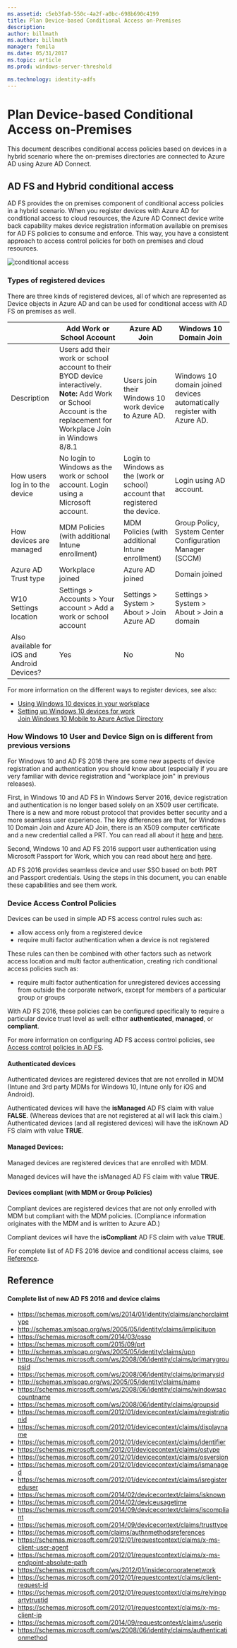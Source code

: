 ```yaml
---
ms.assetid: c5eb3fa0-550c-4a2f-a0bc-698b690c4199
title: Plan Device-based Conditional Access on-Premises
description:
author: billmath
ms.author: billmath
manager: femila
ms.date: 05/31/2017
ms.topic: article
ms.prod: windows-server-threshold

ms.technology: identity-adfs
---
```

# Plan Device-based Conditional Access on-Premises


This document describes conditional access policies based on devices in a hybrid scenario where the on-premises directories are connected to Azure AD using Azure AD Connect.     

## AD FS and Hybrid conditional access  

AD FS provides the on premises component of conditional access policies in a hybrid scenario.  When you register devices with Azure AD for conditional access to cloud resources, the Azure AD Connect device write back capability makes device registration information available on premises for AD FS policies to consume and enforce.  This way, you have a consistent approach to access control policies for both on premises and cloud resources.  

![conditional access](media/Plan-Device-based-Conditional-Access-on-Premises/ADFS_ITPRO4.png)  

### Types of registered devices  
There are three kinds of registered devices, all of which are represented as Device objects in Azure AD and can be used for conditional access with AD FS on premises as well.  

| |Add Work or School Account  |Azure AD Join  |Windows 10 Domain Join    
| --- | --- |--- | --- |
|Description    |  Users add their work or school account to their BYOD device interactively.  **Note:** Add Work or School Account is the replacement for Workplace Join in Windows 8/8.1       | Users join their Windows 10 work device to Azure AD.|Windows 10 domain joined devices automatically register with Azure AD.|           
|How users log in to the device     |  No login to Windows as the work or school account.  Login using a Microsoft account.       |   Login to Windows as the (work or school) account that registered the device.      |     Login using AD account.|      
|How devices are managed    |      MDM Policies (with additional Intune enrollment)   | MDM Policies (with additional Intune enrollment)        |   Group Policy, System Center Configuration Manager (SCCM) |
|Azure AD Trust type|Workplace joined|Azure AD joined|Domain joined  |     
|W10 Settings location    | Settings > Accounts > Your account > Add a work or school account        | Settings > System > About > Join Azure AD       |   Settings > System > About > Join a domain |       
|Also available for iOS and Android Devices?   |    Yes     |       No  |   No   |   

  

For more information on the different ways to register devices, see also:  
* [Using Windows 10 devices in your workplace](https://azure.microsoft.com/documentation/articles/active-directory-azureadjoin-windows10-devices/)  
* [Setting up Windows 10 devices for work](https://jairocadena.com/2016/01/18/setting-up-windows-10-devices-for-work-domain-join-azure-ad-join-and-add-work-or-school-account/)  
[Join Windows 10 Mobile to Azure Active Directory](https://technet.microsoft.com/itpro/windows/manage/join-windows-10-mobile-to-azure-active-directory)  

### How Windows 10 User and Device Sign on is different from previous versions  
For Windows 10 and AD FS 2016 there are some new aspects of device registration and authentication you should know about (especially if you are very familiar with device registration and "workplace join" in previous releases).  

First, in Windows 10 and AD FS in Windows Server 2016, device registration and authentication is no longer based solely on an X509 user certificate.  There is a new and more robust protocol that provides better security and a more seamless user experience.  The key differences are that, for Windows 10 Domain Join and Azure AD Join, there is an X509 computer certificate and a new credential called a PRT.  You can read all about it [here](https://jairocadena.com/2016/01/18/how-domain-join-is-different-in-windows-10-with-azure-ad/) and [here](https://jairocadena.com/2016/02/01/azure-ad-join-what-happens-behind-the-scenes/).  

Second, Windows 10 and AD FS 2016 support user authentication using Microsoft Passport for Work, which you can read about [here](https://jairocadena.com/2016/03/09/azure-ad-and-microsoft-passport-for-work-in-windows-10/) and [here](https://azure.microsoft.com/documentation/articles/active-directory-azureadjoin-passport-deployment/).  

AD FS 2016 provides seamless device and user SSO based on both PRT and Passport credentials.  Using the steps in this document, you can enable these capabilities and see them work.  

### Device Access Control Policies  
Devices can be used in simple AD FS access control rules such as:  

- allow access only from a registered device   
- require multi factor authentication when a device is not registered  

These rules can then be combined with other factors such as network access location and multi factor authentication, creating rich conditional access policies such as:  


- require multi factor authentication for unregistered devices accessing from outside the corporate network, except for members of a particular group or groups  

With AD FS 2016, these policies can be configured specifically to require a particular device trust level as well: either **authenticated**, **managed**, or **compliant**.  

For more information on configuring AD FS access control policies, see [Access control policies in AD FS](../../ad-fs/operations/Access-Control-Policies-in-AD-FS.md).  

#### Authenticated devices  
Authenticated devices are registered devices that are not enrolled in MDM (Intune and 3rd party MDMs for Windows 10, Intune only for iOS and Android).   

Authenticated devices will have the **isManaged** AD FS claim with value **FALSE**. (Whereas devices that are not registered at all will lack this claim.)  Authenticated devices (and all registered devices) will have the isKnown AD FS claim with value **TRUE**.  

#### Managed Devices:   

Managed devices are registered devices that are enrolled with MDM.  

Managed devices will have the isManaged AD FS claim with value **TRUE**.  

#### Devices compliant (with MDM or Group Policies)  
Compliant devices are registered devices that are not only enrolled with MDM but compliant with the MDM policies. (Compliance information originates with the MDM and is written to Azure AD.)  

Compliant devices will have the **isCompliant** AD FS claim with value **TRUE**.    

For complete list of AD FS 2016 device and conditional access claims, see [Reference](#reference).  


## Reference  
#### Complete list of new AD FS 2016 and device claims  

* https://schemas.microsoft.com/ws/2014/01/identity/claims/anchorclaimtype  
* http://schemas.xmlsoap.org/ws/2005/05/identity/claims/implicitupn  
* https://schemas.microsoft.com/2014/03/psso  
* https://schemas.microsoft.com/2015/09/prt  
* http://schemas.xmlsoap.org/ws/2005/05/identity/claims/upn  
* https://schemas.microsoft.com/ws/2008/06/identity/claims/primarygroupsid  
* https://schemas.microsoft.com/ws/2008/06/identity/claims/primarysid  
* http://schemas.xmlsoap.org/ws/2005/05/identity/claims/name  
* https://schemas.microsoft.com/ws/2008/06/identity/claims/windowsaccountname  
* https://schemas.microsoft.com/ws/2008/06/identity/claims/groupsid  
* https://schemas.microsoft.com/2012/01/devicecontext/claims/registrationid  
* https://schemas.microsoft.com/2012/01/devicecontext/claims/displayname  
* https://schemas.microsoft.com/2012/01/devicecontext/claims/identifier  
* https://schemas.microsoft.com/2012/01/devicecontext/claims/ostype  
* https://schemas.microsoft.com/2012/01/devicecontext/claims/osversion  
* https://schemas.microsoft.com/2012/01/devicecontext/claims/ismanaged  
* https://schemas.microsoft.com/2012/01/devicecontext/claims/isregistereduser  
* https://schemas.microsoft.com/2014/02/devicecontext/claims/isknown  
* https://schemas.microsoft.com/2014/02/deviceusagetime  
* https://schemas.microsoft.com/2014/09/devicecontext/claims/iscompliant  
* https://schemas.microsoft.com/2014/09/devicecontext/claims/trusttype  
* https://schemas.microsoft.com/claims/authnmethodsreferences  
* https://schemas.microsoft.com/2012/01/requestcontext/claims/x-ms-client-user-agent  
* https://schemas.microsoft.com/2012/01/requestcontext/claims/x-ms-endpoint-absolute-path  
* https://schemas.microsoft.com/ws/2012/01/insidecorporatenetwork  
* https://schemas.microsoft.com/2012/01/requestcontext/claims/client-request-id  
* https://schemas.microsoft.com/2012/01/requestcontext/claims/relyingpartytrustid  
* https://schemas.microsoft.com/2012/01/requestcontext/claims/x-ms-client-ip  
* https://schemas.microsoft.com/2014/09/requestcontext/claims/userip  
* https://schemas.microsoft.com/ws/2008/06/identity/claims/authenticationmethod  
